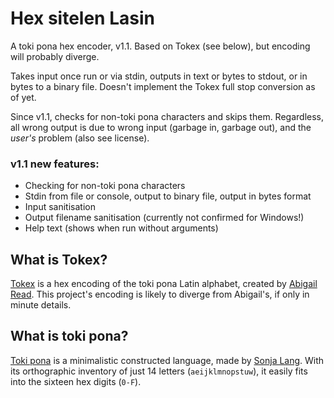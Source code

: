 # Hex sitelen Lasin
A toki pona hex encoder, v1.1. Based on Tokex (see below), but encoding will probably diverge.

Takes input once run or via stdin, outputs in text or bytes to stdout, or in bytes to a binary file. Doesn't implement the Tokex full stop conversion as of yet.

Since v1.1, checks for non-toki pona characters and skips them. Regardless, all wrong output is due to wrong input (garbage in, garbage out), and the _user's_ problem (also see license).

### v1.1 new features:
- Checking for non-toki pona characters
- Stdin from file or console, output to binary file, output in bytes format
- Input sanitisation
- Output filename sanitisation (currently not confirmed for Windows!)
- Help text (shows when run without arguments)

## What is Tokex?
[Tokex](https://github.com/AbbyRead/Tokex/) is a hex encoding of the toki pona Latin alphabet, created by [Abigail Read](https://github.com/AbbyRead). This project's encoding is likely to diverge from Abigail's, if only in minute details.

## What is toki pona?
[Toki pona](https://tokipona.org/) is a minimalistic constructed language, made by [Sonja Lang](https://lang.sg/). With its orthographic inventory of just 14 letters (`aeijklmnopstuw`), it easily fits into the sixteen hex digits (`0-F`).
